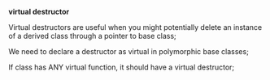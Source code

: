 **virtual destructor**

Virtual destructors are useful when you might potentially delete an instance of a derived class through a pointer to base class;

We need to declare a destructor as virtual in polymorphic
base classes;

If class has ANY virtual function, it should have a virtual destructor;